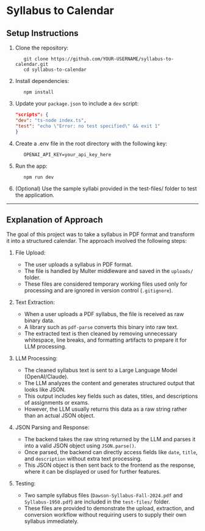 # Syllabus to Calendar

## Setup Instructions

1) Clone the repository:
   ```
      git clone https://github.com/YOUR-USERNAME/syllabus-to-calendar.git
      cd syllabus-to-calendar
   ```

2) Install dependencies:
   ```
      npm install
   ```

3) Update your `package.json` to include a `dev` script:

     ```json
     "scripts": {
    "dev": "ts-node index.ts",
    "test": "echo \"Error: no test specified\" && exit 1"
     }
     ```
4) Create a .env file in the root directory with the following key:
   ```
      OPENAI_API_KEY=your_api_key_here
   ```

5) Run the app:
   ```
      npm run dev
   ```

6) (Optional) Use the sample syllabi provided in the test-files/ folder to test the application.

---

## Explanation of Approach
The goal of this project was to take a syllabus in PDF format and transform it into a structured calendar. The approach involved the following steps:
1) File Upload:
   - The user uploads a syllabus in PDF format.  
   - The file is handled by Multer middleware and saved in the `uploads/` folder.  
   - These files are considered temporary working files used only for processing and are ignored in version control (`.gitignore`).
   
2) Text Extraction:  
   - When a user uploads a PDF syllabus, the file is received as raw binary data.  
   - A library such as `pdf-parse` converts this binary into raw text.  
   - The extracted text is then cleaned by removing unnecessary whitespace, line breaks, and formatting artifacts to prepare it for LLM processing.

3) LLM Processing:
   - The cleaned syllabus text is sent to a Large Language Model (OpenAI/Claude).  
   - The LLM analyzes the content and generates structured output that looks like JSON.  
   - This output includes key fields such as dates, titles, and descriptions of assignments or exams.  
   - However, the LLM usually returns this data as a raw string rather than an actual JSON object.

4) JSON Parsing and Response:
   - The backend takes the raw string returned by the LLM and parses it into a valid JSON object using `JSON.parse()`.  
   - Once parsed, the backend can directly access fields like `date`, `title`, and `description` without extra text processing.  
   - This JSON object is then sent back to the frontend as the response, where it can be displayed or used for further features.

5) Testing:
   - Two sample syllabus files (`Dawson-Syllabus-Fall-2024.pdf` and `Syllabus-1950.pdf`) are included in the `test-files/` folder.  
   - These files are provided to demonstrate the upload, extraction, and conversion workflow without requiring users to supply their own syllabus immediately.
